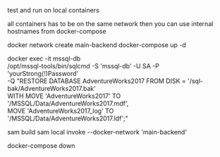 test and run on local containers

all containers has to be on the same network then you can use internal hostnames from docker-compose

docker network create main-backend
docker-compose up -d

docker exec -it mssql-db \
    /opt/mssql-tools/bin/sqlcmd -S 'mssql-db' -U SA -P 'yourStrong(!)Password' \
    -Q "RESTORE DATABASE AdventureWorks2017 FROM DISK = '/sql-bak/AdventureWorks2017.bak' \
    WITH MOVE 'AdventureWorks2017' TO '/MSSQL/Data/AdventureWorks2017.mdf', \
    MOVE 'AdventureWorks2017_log' TO '/MSSQL/Data/AdventureWorks2017.ldf';"

sam build
sam local invoke --docker-network 'main-backend'

docker-compose down
